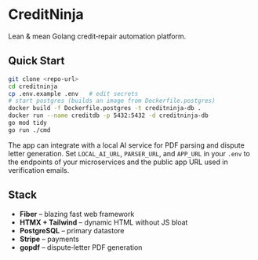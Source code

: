 # CreditNinja

Lean & mean Golang credit‑repair automation platform.

## Quick Start

```bash
git clone <repo-url>
cd creditninja
cp .env.example .env   # edit secrets
# start postgres (builds an image from Dockerfile.postgres)
docker build -f Dockerfile.postgres -t creditninja-db .
docker run --name creditdb -p 5432:5432 -d creditninja-db
go mod tidy
go run ./cmd
```

The app can integrate with a local AI service for PDF parsing and dispute letter generation.
Set `LOCAL_AI_URL`, `PARSER_URL`, and `APP_URL` in your `.env` to the endpoints of your microservices and the public app URL used in verification emails.

## Stack

* **Fiber** – blazing fast web framework
* **HTMX + Tailwind** – dynamic HTML without JS bloat
* **PostgreSQL** – primary datastore
* **Stripe** – payments
* **gopdf** – dispute‑letter PDF generation
